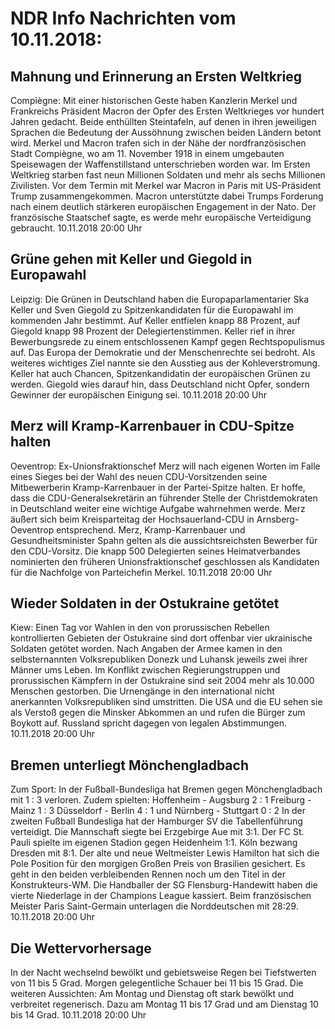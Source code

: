# NDR Info Nachrichten vom 10.11.2018:


## Mahnung und Erinnerung an Ersten Weltkrieg
Compiègne: Mit einer historischen Geste haben Kanzlerin Merkel und Frankreichs Präsident Macron der Opfer des Ersten Weltkrieges vor hundert Jahren gedacht. Beide enthüllten Steintafeln, auf denen in ihren jeweiligen Sprachen die Bedeutung der Aussöhnung zwischen beiden Ländern betont wird. Merkel und Macron trafen sich in der Nähe der nordfranzösischen Stadt Compiègne, wo am 11. November 1918 in einem umgebauten Speisewagen der Waffenstillstand unterschrieben worden war. Im Ersten Weltkrieg starben fast neun Millionen Soldaten und mehr als sechs Millionen Zivilisten. Vor dem Termin mit Merkel war Macron in Paris mit US-Präsident Trump zusammengekommen. Macron unterstützte dabei Trumps Forderung nach einem deutlich stärkeren europäischen Engagement in der Nato. Der französische Staatschef sagte, es werde mehr europäische Verteidigung gebraucht. 10.11.2018 20:00 Uhr 

## Grüne gehen mit Keller und Giegold in Europawahl
Leipzig:	Die Grünen in Deutschland haben die Europaparlamentarier Ska Keller und Sven Giegold zu Spitzenkandidaten für die Europawahl im kommenden Jahr bestimmt. Auf Keller entfielen knapp 88 Prozent, auf Giegold knapp 98 Prozent der Delegiertenstimmen. Keller rief in ihrer Bewerbungsrede zu einem entschlossenen Kampf gegen Rechtspopulismus auf. Das Europa der Demokratie und der Menschenrechte sei bedroht. Als weiteres wichtiges Ziel nannte sie den Ausstieg aus der Kohleverstromung. Keller hat auch Chancen, Spitzenkandidatin der europäischen Grünen zu werden. Giegold wies darauf hin, dass Deutschland nicht Opfer, sondern Gewinner der europäischen Einigung sei. 10.11.2018 20:00 Uhr 

## Merz will Kramp-Karrenbauer in CDU-Spitze halten
Oeventrop: Ex-Unionsfraktionschef Merz will nach eigenen Worten im Falle eines Sieges bei der Wahl des neuen CDU-Vorsitzenden seine Mitbewerberin Kramp-Karrenbauer in der Partei-Spitze halten. Er hoffe, dass die CDU-Generalsekretärin an führender Stelle der Christdemokraten in Deutschland weiter eine wichtige Aufgabe wahrnehmen werde. Merz äußert sich beim Kreisparteitag der Hochsauerland-CDU in Arnsberg-Oeventrop entsprechend. Merz, Kramp-Karrenbauer und Gesundheitsminister Spahn gelten als die aussichtsreichsten Bewerber für den CDU-Vorsitz. Die knapp 500 Delegierten seines Heimatverbandes nominierten den früheren Unionsfraktionschef geschlossen als Kandidaten für die Nachfolge von Parteichefin Merkel. 10.11.2018 20:00 Uhr 

## Wieder Soldaten in der Ostukraine getötet
Kiew: Einen Tag vor Wahlen in den von prorussischen Rebellen kontrollierten Gebieten der Ostukraine sind dort offenbar vier ukrainische Soldaten getötet worden. Nach Angaben der Armee kamen in den selbsternannten Volksrepubliken Donezk und Luhansk jeweils zwei ihrer Männer ums Leben. Im Konflikt zwischen Regierungstruppen und prorussischen Kämpfern in der Ostukraine sind seit 2004 mehr als 10.000 Menschen gestorben. Die Urnengänge in den international nicht anerkannten Volksrepubliken sind umstritten. Die USA und die EU sehen sie als Verstoß gegen die Minsker Abkommen an und rufen die Bürger zum Boykott auf. Russland spricht dagegen von legalen Abstimmungen. 10.11.2018 20:00 Uhr 

## Bremen unterliegt Mönchengladbach
Zum Sport: In der Fußball-Bundesliga hat Bremen gegen Mönchengladbach mit 1 : 3 verloren. Zudem spielten:  Hoffenheim - Augsburg 2 : 1
Freiburg - Mainz  1 : 3
Düsseldorf - Berlin 4 : 1 und Nürnberg - Stuttgart 0 : 2 In der zweiten Fußball Bundesliga hat der Hamburger SV die Tabellenführung verteidigt. Die Mannschaft siegte bei Erzgebirge Aue mit 3:1. Der FC St. Pauli spielte im eigenen Stadion gegen Heidenheim 1:1. Köln bezwang Dresden mit 8:1. Der alte und neue Weltmeister Lewis Hamilton hat sich die Pole Position für den morgigen Großen Preis von Brasilien gesichert. Es geht in den beiden verbleibenden Rennen noch um den Titel in der Konstrukteurs-WM. Die Handballer der SG Flensburg-Handewitt haben die vierte Niederlage in der Champions League kassiert. Beim französischen Meister Paris Saint-Germain unterlagen die Norddeutschen mit 28:29. 10.11.2018 20:00 Uhr 

## Die Wettervorhersage
In der Nacht wechselnd bewölkt und gebietsweise Regen bei Tiefstwerten von 11 bis 5 Grad. Morgen gelegentliche Schauer bei 11 bis 15 Grad. Die weiteren Aussichten: Am Montag und Dienstag oft stark bewölkt und verbreitet regenerisch. Dazu am Montag 11 bis 17 Grad und am Dienstag 10 bis 14 Grad. 10.11.2018 20:00 Uhr 
